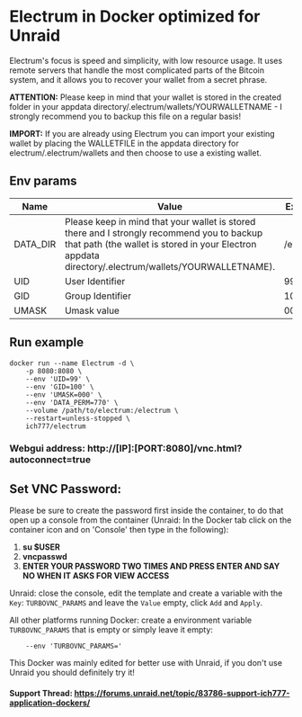 # Electrum in Docker optimized for Unraid
Electrum's focus is speed and simplicity, with low resource usage. It uses remote servers that handle the most complicated parts of the Bitcoin system, and it allows you to recover your wallet from a secret phrase.

**ATTENTION:** Please keep in mind that your wallet is stored in the created folder in your appdata directory/.electrum/wallets/YOURWALLETNAME - I strongly recommend you to backup this file on a regular basis!

**IMPORT:** If you are already using Electrum you can import your existing wallet by placing the WALLETFILE in the appdata directory for electrum/.electrum/wallets and then choose to use a existing wallet.

## Env params
| Name | Value | Example |
| --- | --- | --- |
| DATA_DIR | Please keep in mind that your wallet is stored there and I strongly recommend you to backup that path (the wallet is stored in your Electron appdata directory/.electrum/wallets/YOURWALLETNAME). | /electrum |
| UID | User Identifier | 99 |
| GID | Group Identifier | 100 |
| UMASK | Umask value | 000 |

## Run example
```
docker run --name Electrum -d \
	-p 8080:8080 \
	--env 'UID=99' \
	--env 'GID=100' \
	--env 'UMASK=000' \
	--env 'DATA_PERM=770' \
	--volume /path/to/electrum:/electrum \
    --restart=unless-stopped \
	ich777/electrum
```
### Webgui address: http://[IP]:[PORT:8080]/vnc.html?autoconnect=true

## Set VNC Password:
 Please be sure to create the password first inside the container, to do that open up a console from the container (Unraid: In the Docker tab click on the container icon and on 'Console' then type in the following):

1) **su $USER**
2) **vncpasswd**
3) **ENTER YOUR PASSWORD TWO TIMES AND PRESS ENTER AND SAY NO WHEN IT ASKS FOR VIEW ACCESS**

Unraid: close the console, edit the template and create a variable with the `Key`: `TURBOVNC_PARAMS` and leave the `Value` empty, click `Add` and `Apply`.

All other platforms running Docker: create a environment variable `TURBOVNC_PARAMS` that is empty or simply leave it empty:
```
    --env 'TURBOVNC_PARAMS='
```

This Docker was mainly edited for better use with Unraid, if you don't use Unraid you should definitely try it!

#### Support Thread: https://forums.unraid.net/topic/83786-support-ich777-application-dockers/